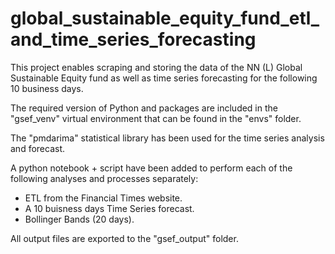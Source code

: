 # global_sustainable_equity_fund_etl_and_time_series_forecasting
 
This project enables scraping and storing the data of the NN (L) Global Sustainable Equity fund as well as time series forecasting for the following 10 business days.

The required version of Python and packages are included in the "gsef_venv" virtual environment that can be found in the "envs" folder.

The "pmdarima" statistical library has been used for the time series analysis and forecast.

A python notebook + script have been added to perform each of the following analyses and processes separately:
- ETL from the Financial Times website.
- A 10 buisness days Time Series forecast.
- Bollinger Bands (20 days).

All output files are exported to the "gsef_output" folder.